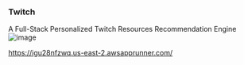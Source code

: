 ### Twitch
A Full-Stack Personalized Twitch Resources Recommendation Engine![image](https://github.com/user-attachments/assets/a2e8ff90-3251-4177-b6af-4bba8324686c)

https://igu28nfzwq.us-east-2.awsapprunner.com/
